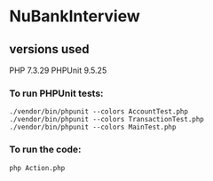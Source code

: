 # NuBankInterview

## versions used 

PHP 7.3.29
PHPUnit 9.5.25

### To run PHPUnit tests:
```
./vendor/bin/phpunit --colors AccountTest.php
./vendor/bin/phpunit --colors TransactionTest.php
./vendor/bin/phpunit --colors MainTest.php
```

### To run the code:
```
php Action.php 
```
